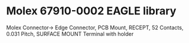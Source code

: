 # Molex 67910-0002 EAGLE library
Molex Connector-> Edge Connector, PCB Mount, RECEPT, 52 Contacts, 0.031 Pitch, SURFACE MOUNT Terminal with holder
